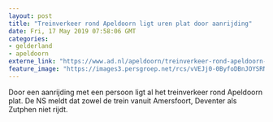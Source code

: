 ```yaml
---
layout: post
title: "Treinverkeer rond Apeldoorn ligt uren plat door aanrijding"
date: Fri, 17 May 2019 07:58:06 GMT
categories: 
- gelderland 
- apeldoorn 
externe_link: "https://www.ad.nl/apeldoorn/treinverkeer-rond-apeldoorn-ligt-uren-plat-door-aanrijding~a83e1304/"
feature_image: "https://images3.persgroep.net/rcs/vVEJj0-0ByfoDBnJOYSRNRBAGNg/diocontent/136547647/_fitwidth/400/?appId=21791a8992982cd8da851550a453bd7f&quality=0.7"
---
```


Door een aanrijding met een persoon ligt al het treinverkeer rond Apeldoorn plat. De NS meldt dat zowel de trein vanuit Amersfoort, Deventer als Zutphen niet rijdt.
